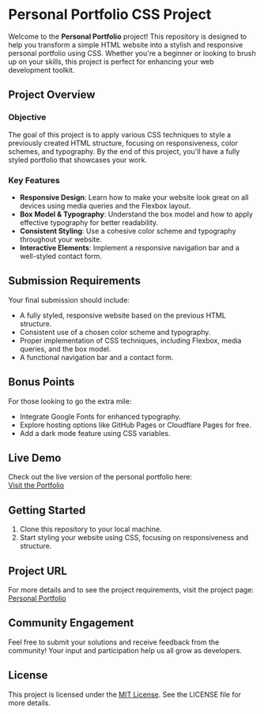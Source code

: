 # Personal Portfolio CSS Project

Welcome to the **Personal Portfolio** project! This repository is designed to help you transform a simple HTML website into a stylish and responsive personal portfolio using CSS. Whether you're a beginner or looking to brush up on your skills, this project is perfect for enhancing your web development toolkit.

## Project Overview

### Objective

The goal of this project is to apply various CSS techniques to style a previously created HTML structure, focusing on responsiveness, color schemes, and typography. By the end of this project, you'll have a fully styled portfolio that showcases your work.

### Key Features

- **Responsive Design**: Learn how to make your website look great on all devices using media queries and the Flexbox layout.
- **Box Model & Typography**: Understand the box model and how to apply effective typography for better readability.
- **Consistent Styling**: Use a cohesive color scheme and typography throughout your website.
- **Interactive Elements**: Implement a responsive navigation bar and a well-styled contact form.

## Submission Requirements

Your final submission should include:

- A fully styled, responsive website based on the previous HTML structure.
- Consistent use of a chosen color scheme and typography.
- Proper implementation of CSS techniques, including Flexbox, media queries, and the box model.
- A functional navigation bar and a contact form.

## Bonus Points

For those looking to go the extra mile:

- Integrate Google Fonts for enhanced typography.
- Explore hosting options like GitHub Pages or Cloudflare Pages for free.
- Add a dark mode feature using CSS variables.

## Live Demo

Check out the live version of the personal portfolio here:  
[Visit the Portfolio](https://farrukh-ali-khan.github.io/roadmap-personal-portfolio/)

## Getting Started

1. Clone this repository to your local machine.
2. Start styling your website using CSS, focusing on responsiveness and structure.

## Project URL

For more details and to see the project requirements, visit the project page: [Personal Portfolio](https://roadmap.sh/projects/portfolio-website)

## Community Engagement

Feel free to submit your solutions and receive feedback from the community! Your input and participation help us all grow as developers.

## License

This project is licensed under the [MIT License](LICENSE). See the LICENSE file for more details.
